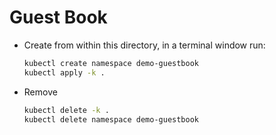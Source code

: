 # Guest Book

- Create from within this directory, in a terminal window run:
    ```bash
    kubectl create namespace demo-guestbook
    kubectl apply -k .
    ```

- Remove
    ```bash
    kubectl delete -k .
    kubectl delete namespace demo-guestbook
    ```